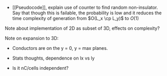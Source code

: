 - [[Pseudocode]], explain use of counter to find random non-insulator. Say that though this is failable, the probability is low and it reduces the time complexity of generation from $O(L_x \cp L_y)$ to $O(1)$


Note about implementation of 2D as subset of 3D, effects on complexity?

Note on expansion to 3D:
- Conductors are on the y = 0, y = max planes.

- Stats thoughts, dependence on lx vs ly
- Is it nC/cells independent?
